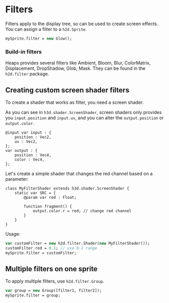 # Filters

Filters apply to the display tree, so can be used to create screen effects.
You can assign a filter to a `h2d.Sprite`. 

```haxe
mySprite.filter = new Glow();
```

### Build-in filters

Heaps provides several filters like Ambient, Bloom, Blur, ColorMatrix, Displacement, DropShadow, Glob, Mask. 
They can be found in the `h2d.filter` package.

## Creating custom screen shader filters

To create a shader that works as filter, you need a screen shader.

As you can see in `h3d.shader.ScreenShader`, screen shaders only provides you `input.position` and `input.uv`, and you can alter the `output.position` or `output.color`.

```
@input var input : {
	position : Vec2,
	uv : Vec2,
};
var output : {
	position : Vec4,
	color : Vec4,
};
```

Let's create a simple shader that changes the red channel based on a parameter:

```
class MyFilterShader extends h3d.shader.ScreenShader {
	static var SRC = {
		@param var red : Float;
		
		function fragment() {
			output.color.r = red; // change red channel
		}
	}
}
```
Usage:

```haxe
var customFilter = new h2d.filter.Shader(new MyFilterShader());
customFilter.red = 0.1; // use 0-1 range
mySprite.filter = customFilter;
```

## Multiple filters on one sprite

To apply multiple filters, use `h2d.filter.Group`.

```haxe
var group = new Group([filter1, filter2]);
mySprite.filter = group;
```